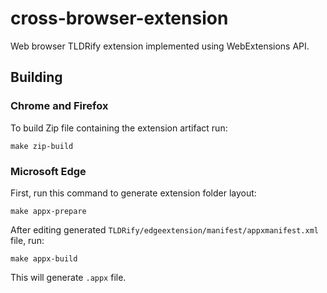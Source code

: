 cross-browser-extension
========================

Web browser TLDRify extension implemented using WebExtensions API.

## Building

### Chrome and Firefox

To build Zip file containing the extension artifact run:

    make zip-build
    
### Microsoft Edge

First, run this command to generate extension folder layout:

    make appx-prepare
    
After editing generated `TLDRify/edgeextension/manifest/appxmanifest.xml` file, run:

    make appx-build
    
This will generate `.appx` file.
    
